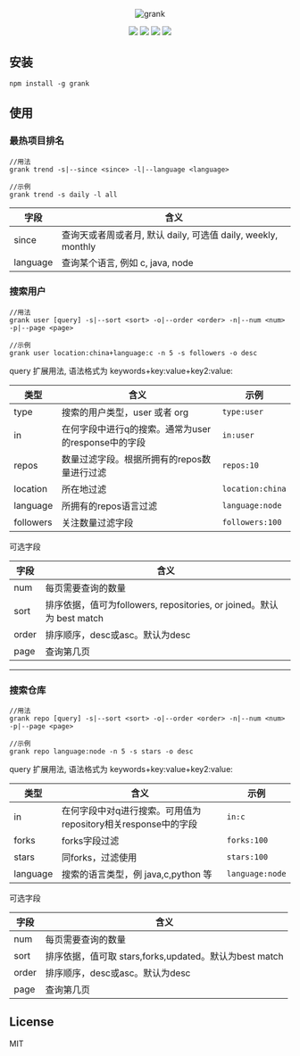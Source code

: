 <div align=center>
    <p><img src="https://cdoco.com/images/grank.png" alt="grank"/></p>
    <a target="_blank" href="https://npmjs.org/package/grank" title="NPM version"><img src="https://img.shields.io/npm/v/grank.svg"></a>
    <a target="_blank" href="https://travis-ci.org/cdoco/grank" title="Build Status"><img src="https://travis-ci.org/cdoco/grank.svg?branch=master"></a>
    <a target="_blank" href="https://opensource.org/licenses/MIT" title="License: MIT"><img src="https://img.shields.io/badge/License-MIT-blue.svg"></a>
    <a target="_blank" href="http://nodejs.org/download/" title="Node version"><img src="https://img.shields.io/badge/node.js-%3E=_6.0-green.svg"></a>
</div>

## 安装

```shell
npm install -g grank
```

## 使用

### 最热项目排名

```shell
//用法
grank trend -s|--since <since> -l|--language <language>

//示例
grank trend -s daily -l all
```

字段|含义
-|-
since|查询天或者周或者月, 默认 daily, 可选值 daily, weekly, monthly
language|查询某个语言, 例如 c, java, node

### 搜索用户

```shell
//用法
grank user [query] -s|--sort <sort> -o|--order <order> -n|--num <num> -p|--page <page>

//示例
grank user location:china+language:c -n 5 -s followers -o desc
```

query 扩展用法, 语法格式为 keywords+key:value+key2:value:

类型|含义|示例
-|-|-
type|搜索的用户类型，user 或者 org|`type:user`
in|在何字段中进行q的搜索。通常为user的response中的字段|`in:user`
repos|数量过滤字段。根据所拥有的repos数量进行过滤|`repos:10`
location|所在地过滤|`location:china`
language|所拥有的repos语言过滤|`language:node`
followers|关注数量过滤字段|`followers:100`

可选字段

字段|含义
-|-
num|每页需要查询的数量
sort|排序依据，值可为followers, repositories, or joined。默认为 best match
order|排序顺序，desc或asc。默认为desc
page|查询第几页

---

### 搜索仓库

```shell
//用法
grank repo [query] -s|--sort <sort> -o|--order <order> -n|--num <num> -p|--page <page>

//示例
grank repo language:node -n 5 -s stars -o desc
```

query 扩展用法, 语法格式为 keywords+key:value+key2:value:

类型|含义|示例
-|-|-
in|在何字段中对q进行搜索。可用值为repository相关response中的字段|`in:c`
forks|forks字段过滤|`forks:100`
stars|同forks，过滤使用|`stars:100`
language|搜索的语言类型，例 java,c,python 等|`language:node`

可选字段

字段|含义
-|-
num|每页需要查询的数量
sort|排序依据，值可取 stars,forks,updated。默认为best match
order|排序顺序，desc或asc。默认为desc
page|查询第几页

## License

MIT